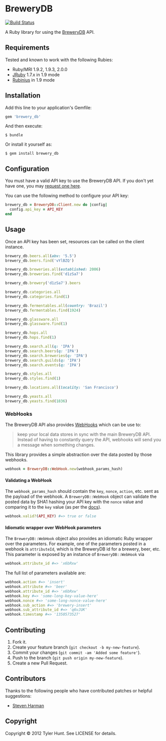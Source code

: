 # BreweryDB

[![Build Status][travis]][travis-web]

[travis]: https://secure.travis-ci.org/tylerhunt/brewery_db.png
[travis-web]: http://travis-ci.org/tylerhunt/brewery_db

A Ruby library for using the [BreweryDB][] API.

[brewerydb]: http://www.brewerydb.com/


## Requirements

Tested and known to work with the following Rubies:

  - Ruby/MRI 1.9.2, 1.9.3, 2.0.0
  - [JRuby][] 1.7.x in 1.9 mode
  - [Rubinius][] in 1.9 mode

[jruby]: http://jruby.org/
[rubinius]: http://rubini.us/

## Installation

Add this line to your application's Gemfile:

``` ruby
gem 'brewery_db'
```

And then execute:

    $ bundle

Or install it yourself as:

    $ gem install brewery_db


## Configuration

You must have a valid API key to use the BreweryDB API. If you don't yet have
one, you may [request one here][api-key].

[api-key]: http://www.brewerydb.com/developers

You can use the following method to configure your API key:

``` ruby
brewery_db = BreweryDB::Client.new do |config|
  config.api_key = API_KEY
end
```


## Usage

Once an API key has been set, resources can be called on the client instance.

``` ruby
brewery_db.beers.all(abv: '5.5')
brewery_db.beers.find('vYlBZQ')

brewery_db.breweries.all(established: 2006)
brewery_db.breweries.find('d1zSa7')

brewery_db.brewery('d1zSa7').beers

brewery_db.categories.all
brewery_db.categories.find(1)

brewery_db.fermentables.all(country: 'Brazil')
brewery_db.fermentables.find(1924)

brewery_db.glassware.all
brewery_db.glassware.find(1)

brewery_db.hops.all
brewery_db.hops.find(1)

brewery_db.search.all(q: 'IPA')
brewery_db.search.beers(q: 'IPA')
brewery_db.search.breweries(q: 'IPA')
brewery_db.search.guilds(q: 'IPA')
brewery_db.search.events(q: 'IPA')

brewery_db.styles.all
brewery_db.styles.find(1)

brewery_db.locations.all(locality: 'San Francisco')

brewery_db.yeasts.all
brewery_db.yeasts.find(1836)

```

### WebHooks

The BreweryDB API also provides [WebHooks][webhooks] which can be use to:

> keep your local data stores in sync with the main BreweryDB API.  Instead of
> having to constantly query the API, webhooks will send you a message when
> something changes.

This library provides a simple abstraction over the data posted by those
webhooks.

```ruby
webhook = BreweryDB::WebHook.new(webhook_params_hash)
```

#### Validating a WebHook

The `webhook_params_hash` should contain the `key`, `nonce`, `action`, etc.
sent as the payload of the webhook. A `BreweryDB::WebHook` object can validate
the posted data by SHA1 hashing your API key with the `nonce` value and
comparing it to the `key` value (as per the [docs][webhooks]).

```ruby
webhook.valid?(API_KEY) #=> true or false
```

#### Idiomatic wrapper over WebHook parameters

The `BreweryDB::WebHook` object also provides an idiomatic Ruby wrapper over
the parameters. For example, one of the parameters posted in a webhook is
`attributeId`, which is the BreweryDB id for a brewery, beer, etc. This
parameter is exposed by an instance of `BreweryDB::WebHook` via

```ruby
webhook.attribute_id #=> 'x6bRxw'
```

The full list of parameters available are:

```ruby
webhook.action #=> 'insert'
webhook.attribute #=> 'beer'
webhook.attribute_id #=> 'x6bRxw'
webhook.key #=> 'some-long-key-value-here'
webhook.nonce #=> 'some-long-nonce-value-here'
webhook.sub_action #=> 'brewery-insert'
webhook.sub_attribute_id #=> 'q6vJUK'
webhook.timestamp #=> '1350573527'
```

[webhooks]: http://www.brewerydb.com/developers/docs-webhooks

## Contributing

1. Fork it.
2. Create your feature branch (`git checkout -b my-new-feature`).
3. Commit your changes (`git commit -am 'Added some feature'`).
4. Push to the branch (`git push origin my-new-feature`).
5. Create a new Pull Request.


## Contributors

Thanks to the following people who have contributed patches or helpful
suggestions:

  * [Steven Harman](https://github.com/stevenharman)


## Copyright

Copyright © 2012 Tyler Hunt. See LICENSE for details.
